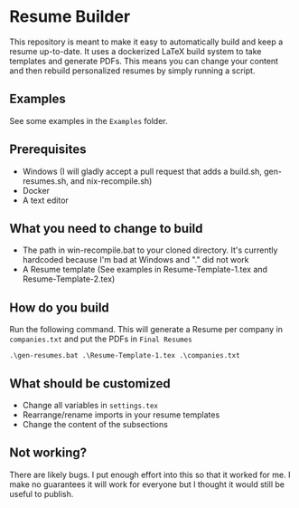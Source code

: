 Resume Builder
==============

This repository is meant to make it easy to automatically build and keep a resume up-to-date. It uses a dockerized LaTeX build system to take templates
and generate PDFs. This means you can change your content and then rebuild personalized resumes by simply running a script.


Examples
--------

See some examples in the `Examples` folder.


Prerequisites
-------------

- Windows (I will gladly accept a pull request that adds a build.sh, gen-resumes.sh, and nix-recompile.sh)
- Docker
- A text editor


What you need to change to build
--------------------------------

- The path in win-recompile.bat to your cloned directory. It's currently hardcoded because I'm bad at Windows and "." did not work
- A Resume template (See examples in Resume-Template-1.tex and Resume-Template-2.tex)


How do you build
----------------

Run the following command. This will generate a Resume per company in `companies.txt` and put the PDFs in `Final Resumes`

`.\gen-resumes.bat .\Resume-Template-1.tex .\companies.txt`


What should be customized
-------------------------

- Change all variables in `settings.tex`
- Rearrange/rename imports in your resume templates
- Change the content of the subsections


Not working?
------------

There are likely bugs. I put enough effort into this so that it worked for me. I make no guarantees it will work for everyone but I thought it
would still be useful to publish.